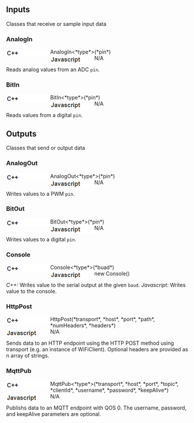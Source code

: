 ## Inputs

Classes that receive or sample input data

### AnalogIn

<img align="left" src="img/cpp.png">
AnalogIn&lt;*type*&gt;(*pin*)
<br>
<img align="left" src="img/javascript.png">
N/A

Reads analog values from an ADC `pin`.

### BitIn

<img align="left" src="img/cpp.png">
BitIn&lt;*type*&gt;(*pin*)
<br>
<img align="left" src="img/javascript.png">
N/A

Reads values from a digital `pin`.

## Outputs

Classes that send or output data

### AnalogOut

<img align="left" src="img/cpp.png">
AnalogOut&lt;*type*&gt;(*pin*)
<br>
<img align="left" src="img/javascript.png">
N/A

Writes values to a PWM `pin`.

### BitOut

<img align="left" src="img/cpp.png">
BitOut&lt;*type*&gt;(*pin*)
<br>
<img align="left" src="img/javascript.png">
N/A

Writes values to a digital `pin`.

### Console

<img align="left" src="img/cpp.png">
Console&lt;*type*&gt;(*buad*)
<br>
<img align="left" src="img/javascript.png">
new Console()

*C++:* Writes value to the serial output at the given `baud`.  *Javascript:* Writes value to the console.

### HttpPost

<img align="left" src="img/cpp.png">
HttpPost(*transport*, *host*, *port*, *path*, *numHeaders*, *headers*)
<br>
<img align="left" src="img/javascript.png">
N/A

Sends data to an HTTP endpoint using the HTTP POST method using transport (e.g. an instance of WiFiClient).  Optional headers are provided as n array of strings.

### MqttPub

<img align="left" src="img/cpp.png">
MqttPub&lt;*type*&gt;(*transport*, *host*, *port*, *topic*, *clientId*, *username*, *password*, *keepAlive*)
<br>
<img align="left" src="img/javascript.png">
N/A

Publishs data to an MQTT endpoint with QOS 0.  The username, password, and keepAlive parameters are optional.

